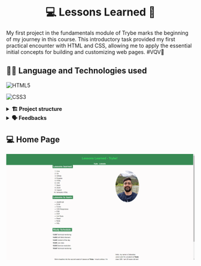 <div align="center">
  <h1>💻 Lessons Learned 📖</h1>
</div>

My first project in the fundamentals module of Trybe marks the beginning of my journey in this course. This introductory task provided my first practical encounter with HTML and CSS, allowing me to apply the essential initial concepts for building and customizing web pages. #VQV🚀

## 👨‍💻 Language and Technologies used

![HTML5](https://img.shields.io/badge/html5-%23E34F26.svg?style=for-the-badge&logo=html5&logoColor=white)

![CSS3](https://img.shields.io/badge/css3-%231572B6.svg?style=for-the-badge&logo=css3&logoColor=white)

<details>
  <summary><strong>🏗 Project structure</strong></summary><br />

Built files:
📁 index.html
📁 style.css

</details>

<details>
  <summary><strong>🗣 Feedbacks</strong></summary><br />
  
_Give me feedbacks, I'm open to new ideas_ 😉

</details>

## 💻 Home Page

![homepage](homepage.png)
